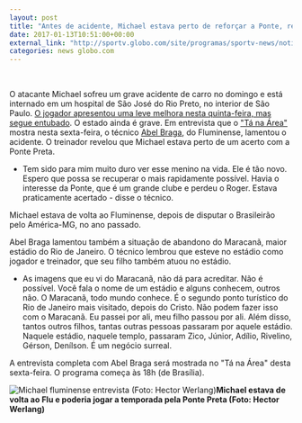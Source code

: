 ```yaml
---
layout: post
title: "Antes de acidente, Michael estava perto de reforçar a Ponte, revela Abel"
date: 2017-01-13T10:51:00+00:00
external_link: "http://sportv.globo.com/site/programas/sportv-news/noticia/2017/01/antes-de-acidente-michael-estava-perto-de-reforcar-ponte-revela-abel.html"
categories: news globo.com
---
```

&nbsp;

O atacante Michael sofreu um grave acidente de carro no domingo e está internado em um hospital de São José do Rio Preto, no interior de São Paulo. [O jogador apresentou uma leve melhora nesta quinta-feira, mas segue entubado](http://globoesporte.globo.com/futebol/times/fluminense/cobertura.html#/glb-feed-post/58765adc0d8bb5573e5e9836). O estado ainda é grave. Em entrevista que o ["Tá na Área"](http://sportv.globo.com/site/programas/ta-na-area/) mostra nesta sexta-feira, o técnico [Abel Braga](http://globoesporte.globo.com/tecnico/abel-braga.html), do Fluminense, lamentou o acidente. O treinador revelou que Michael estava perto de um acerto com a Ponte Preta.

- Tem sido para mim muito duro ver esse menino na vida. Ele é tão novo. Espero que possa se recuperar o mais rapidamente possível. Havia o interesse da Ponte, que é um grande clube e perdeu o Roger. Estava praticamente acertado - disse o técnico.

Michael estava de volta ao Fluminense, depois de disputar o Brasileirão pelo América-MG, no ano passado.&nbsp;

Abel Braga lamentou também a situação de abandono do Maracanã, maior estádio do Rio de Janeiro. O técnico lembrou que esteve no estádio como jogador e treinador, que seu filho também atuou no estádio.

- As imagens que eu vi do Maracanã, não dá para acreditar. Não é possível. Você fala o nome de um estádio e alguns conhecem, outros não. O Maracanã, todo mundo conhece. É o segundo ponto turístico do Rio de Janeiro mais visitado, depois do Cristo. Não podem fazer isso com o Maracanã. Eu passei por ali, meu filho passou por ali. Além disso, tantos outros filhos, tantas outras pessoas passaram por aquele estádio. Naquele estádio, naquele templo, passaram Zico, Júnior, Adílio, Rivelino, Gérson, Denílson. É um negócio surreal.

A entrevista completa com Abel Braga será mostrada no "Tá na Área" desta sexta-feira. O programa começa às 18h (de Brasília).

 ![Michael fluminense entrevista (Foto: Hector Werlang)](http://s2.glbimg.com/jVFkQpITqmsxkv2rqjxHsQ2fF7U=/236x0:1500x648/690x354/s.glbimg.com/es/ge/f/original/2014/02/02/michael_hectorwerlang-1.jpg "Michael fluminense entrevista (Foto: Hector Werlang)")**Michael estava de volta ao Flu e poderia jogar a temporada pela Ponte Preta (Foto: Hector Werlang)**


